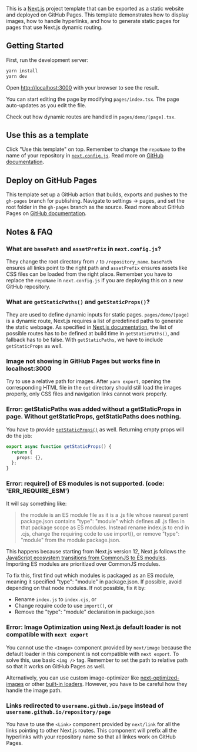 This is a [Next.js](https://nextjs.org/) project template that can be exported as a static website and deployed on GitHub Pages.
This template demonstrates how to display images, how to handle hyperlinks, and how to generate static pages for pages that use Next.js dynamic routing.

## Getting Started

First, run the development server:

```bash
yarn install
yarn dev
```

Open [http://localhost:3000](http://localhost:3000) with your browser to see the result.

You can start editing the page by modifying `pages/index.tsx`. The page auto-updates as you edit the file.

Check out how dynamic routes are handled in `pages/demo/[page].tsx`.

## Use this as a template

Click "Use this template" on top. Remember to change the `repoName` to the name of your repository in [`next.config.js`](/next.config.js). Read more on [GitHub documentation](https://docs.github.com/en/repositories/creating-and-managing-repositories/creating-a-repository-from-a-template).

## Deploy on GitHub Pages

This template set up a GitHub action that builds, exports and pushes to the `gh-pages` branch for publishing. Navigate to settings -> pages, and set the root folder in the `gh-pages` branch as the source. Read more about GitHub Pages on [GitHub documentation](https://docs.github.com/en/pages/getting-started-with-github-pages/about-github-pages).

## Notes & FAQ

### What are `basePath` and `assetPrefix` in `next.config.js`?

They change the root directory from `/` to `/repository_name`. `basePath` ensures all links point to the right path and `assetPrefix` ensures assets like CSS files can be loaded from the right place. Remember you have to replace the `repoName` in `next.config.js` if you are deploying this on a new GitHub repository.

### What are `getStaticPaths()` and `getStaticProps()`?

They are used to define dynamic inputs for static pages. `pages/demo/[page]` is a dynamic route, Next.js requires a list of predefined paths to generate the static webpage. As specified in [Next.js documentation](https://nextjs.org/docs/api-reference/data-fetching/get-static-paths), the list of possible routes has to be defined at build time in `getStaticPaths()`, and fallback has to be false. With `getStaticPaths`, we have to include `getStaticProps` as well.

### Image not showing in GitHub Pages but works fine in localhost:3000

Try to use a relative path for images. After `yarn export`, opening the corresponding HTML file in the `out` directory should still load the images properly, only CSS files and navigation links cannot work properly.

### Error: getStaticPaths was added without a getStaticProps in page. Without getStaticProps, getStaticPaths does nothing.

You have to provide [`getStaticProps()`](https://nextjs.org/docs/api-reference/data-fetching/get-static-props) as well. Returning empty props will do the job:

```ts
export async function getStaticProps() {
  return {
    props: {},
  };
}
```

### Error: require() of ES modules is not supported. (code: 'ERR_REQUIRE_ESM')

It will say something like:

> the module is an ES module file as it is a .js file whose nearest parent package.json contains "type": "module" which defines all .js files in that package scope as ES modules. Instead rename index.js to end in .cjs, change the requiring code to use import(), or remove "type": "module" from the module package.json.

This happens because starting from Next.js version 12, Next.js follows the [JavaScript ecosystem transitions from CommonJS to ES modules](https://nextjs.org/blog/next-12#es-modules-support-and-url-imports). Importing ES modules are prioritized over CommonJS modules.

To fix this, first find out which modules is packaged as an ES module, meaning it specified "type": "module" in package.json. If possible, avoid depending on that node modules. If not possible, fix it by:

- Rename `index.js` to `index.cjs`, or
- Change require code to use `import()`, or
- Remove the "type": "module" declaration in package.json

### Error: Image Optimization using Next.js default loader is not compatible with `next export`

You cannot use the `<Image>` component provided by `next/image` because the default loader in this component is not compatible with `next export`. To solve this, use basic `<img />` tag. Remember to set the path to relative path so that it works on GitHub Pages as well.

Alternatively, you can use custom image-optimizer like [next-optimized-images](https://github.com/cyrilwanner/next-optimized-images) or other [built-in loaders](https://nextjs.org/docs/api-reference/next/image#built-in-loaders). However, you have to be careful how they handle the image path.

### Links redirected to `username.github.io/page` instead of `username.github.io/repository/page`

You have to use the `<Link>` component provided by `next/link` for all the links pointing to other Next.js routes. This component will prefix all the hyperlinks with your repository name so that all linkes work on GitHub Pages.

